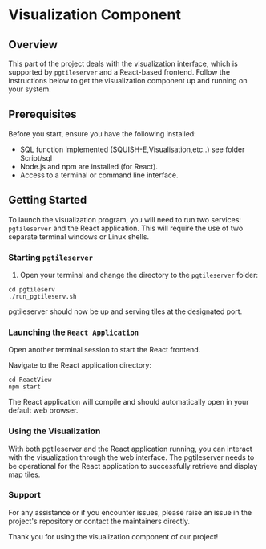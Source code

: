 # Visualization Component

## Overview

This part of the project deals with the visualization interface, which is supported by `pgtileserver` and a React-based frontend. Follow the instructions below to get the visualization component up and running on your system.

## Prerequisites

Before you start, ensure you have the following installed:
- SQL function implemented (SQUISH-E,Visualisation,etc..) see folder Script/sql
- Node.js and npm are installed (for React).
- Access to a terminal or command line interface.

## Getting Started

To launch the visualization program, you will need to run two services: `pgtileserver` and the React application. This will require the use of two separate terminal windows or Linux shells.

### Starting `pgtileserver`

1. Open your terminal and change the directory to the `pgtileserver` folder:

```shell
cd pgtileserv
./run_pgtileserv.sh
```
pgtileserver should now be up and serving tiles at the designated port.

### Launching the `React Application`

Open another terminal session to start the React frontend.

Navigate to the React application directory:

```shell
cd ReactView
npm start
```

The React application will compile and should automatically open in your default web browser.

### Using the Visualization

With both pgtileserver and the React application running, you can interact with the visualization through the web interface. The pgtileserver needs to be operational for the React application to successfully retrieve and display map tiles.

### Support

For any assistance or if you encounter issues, please raise an issue in the project's repository or contact the maintainers directly.

Thank you for using the visualization component of our project!